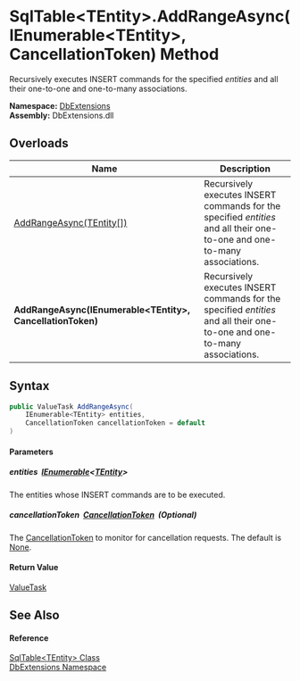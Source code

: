 SqlTable&lt;TEntity>.AddRangeAsync(IEnumerable&lt;TEntity>, CancellationToken) Method
=====================================================================================
Recursively executes INSERT commands for the specified *entities* and all their one-to-one and one-to-many associations.
  
**Namespace:** [DbExtensions][1]  
**Assembly:** DbExtensions.dll

Overloads
---------

| Name                                                          | Description                                                                                                              |
| ------------------------------------------------------------- | ------------------------------------------------------------------------------------------------------------------------ |
| [AddRangeAsync(TEntity[])][2]                                 | Recursively executes INSERT commands for the specified *entities* and all their one-to-one and one-to-many associations. |
| **AddRangeAsync(IEnumerable&lt;TEntity>, CancellationToken)** | Recursively executes INSERT commands for the specified *entities* and all their one-to-one and one-to-many associations. |


Syntax
------

```csharp
public ValueTask AddRangeAsync(
	IEnumerable<TEntity> entities,
	CancellationToken cancellationToken = default
)
```

#### Parameters

##### *entities*  [IEnumerable][3]&lt;[TEntity][4]>
The entities whose INSERT commands are to be executed.

##### *cancellationToken*  [CancellationToken][5]  (Optional)
The [CancellationToken][5] to monitor for cancellation requests. The default is [None][6].

#### Return Value
[ValueTask][7]

See Also
--------

#### Reference
[SqlTable&lt;TEntity> Class][4]  
[DbExtensions Namespace][1]  

[1]: ../README.md
[2]: AddRangeAsync_1.md
[3]: https://learn.microsoft.com/dotnet/api/system.collections.generic.ienumerable-1
[4]: README.md
[5]: https://learn.microsoft.com/dotnet/api/system.threading.cancellationtoken
[6]: https://learn.microsoft.com/dotnet/api/system.threading.cancellationtoken.none
[7]: https://learn.microsoft.com/dotnet/api/system.threading.tasks.valuetask